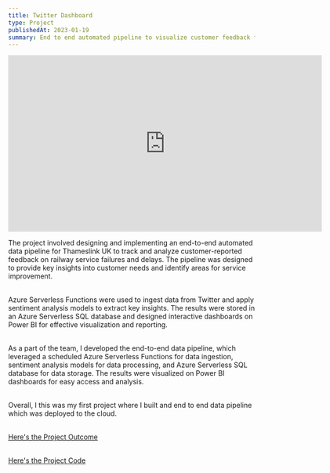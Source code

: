 ```yaml
---
title: Twitter Dashboard
type: Project
publishedAt: 2023-01-19
summary: End to end automated pipeline to visualize customer feedback for Thameslink UK
---
```

<iframe width="640" height="360" src="https://www.youtube.com/embed/mLhlzSaivr0" title="Realtime Twitter Dashboard" frameborder="0" allow="accelerometer; autoplay; clipboard-write; encrypted-media; gyroscope; picture-in-picture; web-share" allowfullscreen></iframe>

The project involved designing and implementing an end-to-end automated data pipeline for Thameslink UK to track and analyze customer-reported feedback on railway service failures and delays. The pipeline was designed to provide key insights into customer needs and identify areas for service improvement.

\
Azure Serverless Functions were used to ingest data from Twitter and apply sentiment analysis models to extract key insights. The results were stored in an Azure Serverless SQL database and designed interactive dashboards on Power BI for effective visualization and reporting.

\
As a part of the team, I developed the end-to-end data pipeline, which leveraged a scheduled Azure Serverless Functions for data ingestion, sentiment analysis models for data processing, and Azure Serverless SQL database for data storage. The results were visualized on Power BI dashboards for easy access and analysis.

\
Overall, I this was my first project where I built and end to end data pipeline which was deployed to the cloud.

\
[Here's the Project Outcome](https://github.com/rashmi-carol-dsouza/twitter-dashboard/blob/main/Tweet%20Dashboard%20Report.pdf)

\
[Here's the Project Code](https://github.com/rashmi-carol-dsouza/twitter-dashboard)